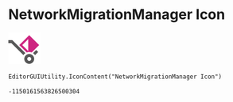 # NetworkMigrationManager Icon
![](/img/NetworkMigrationManager%20Icon.png)

``` CSharp
EditorGUIUtility.IconContent("NetworkMigrationManager Icon")
```
```
-1150161563826500304
```
